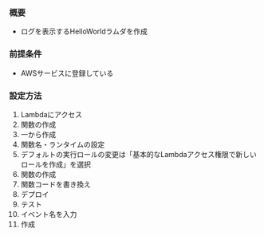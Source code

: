 ### 概要
* ログを表示するHelloWorldラムダを作成
### 前提条件
* AWSサービスに登録している
### 設定方法 
1. Lambdaにアクセス
2. 関数の作成
3. 一から作成
4. 関数名・ランタイムの設定
5. デフォルトの実行ロールの変更は「基本的なLambdaアクセス権限で新しいロールを作成」を選択
6. 関数の作成
7. 関数コードを書き換え
8. デプロイ
9. テスト
10. イベント名を入力
11. 作成